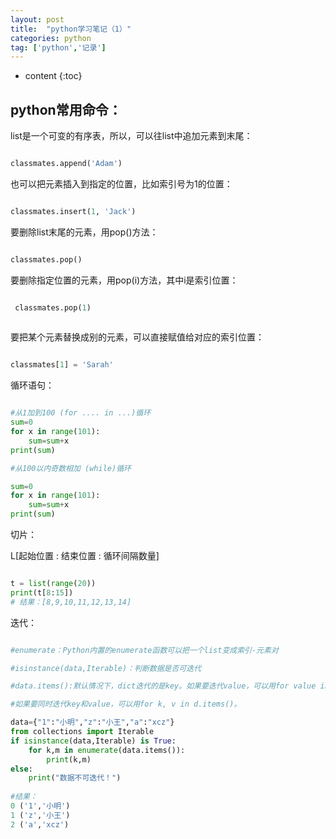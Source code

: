 ```yaml
---
layout: post
title:  "python学习笔记（1）"
categories: python
tag: ['python','记录']
---
```


* content
{:toc}

python常用命令：
-------

list是一个可变的有序表，所以，可以往list中追加元素到末尾：

~~~python

classmates.append('Adam')

~~~

也可以把元素插入到指定的位置，比如索引号为1的位置：

~~~python

classmates.insert(1, 'Jack')

~~~

要删除list末尾的元素，用pop()方法：

~~~python

classmates.pop()

~~~

要删除指定位置的元素，用pop(i)方法，其中i是索引位置：

~~~python

 classmates.pop(1)
 
 ~~~


要把某个元素替换成别的元素，可以直接赋值给对应的索引位置：

~~~python

classmates[1] = 'Sarah'

~~~

循环语句：

~~~python

#从1加到100 (for .... in ...)循环
sum=0
for x in range(101):
    sum=sum+x
print(sum) 

#从100以内奇数相加 (while)循环

sum=0
for x in range(101):
    sum=sum+x
print(sum) 

~~~



切片：

L[起始位置 : 结束位置 : 循环间隔数量]

~~~python

t = list(range(20))   
print(t[8:15])
# 结果：[8,9,10,11,12,13,14]

~~~

迭代：


~~~python

#enumerate：Python内置的enumerate函数可以把一个list变成索引-元素对

#isinstance(data,Iterable)：判断数据是否可迭代

#data.items():默认情况下，dict迭代的是key。如果要迭代value，可以用for value in d.values()，

#如果要同时迭代key和value，可以用for k, v in d.items()。

data={"1":"小明","z":"小王","a":"xcz"}
from collections import Iterable
if isinstance(data,Iterable) is True:
    for k,m in enumerate(data.items()):
        print(k,m)
else:
    print("数据不可迭代！") 
	
#结果：	
0 ('1','小明')
1 ('z','小王')
2 ('a','xcz')

~~~







